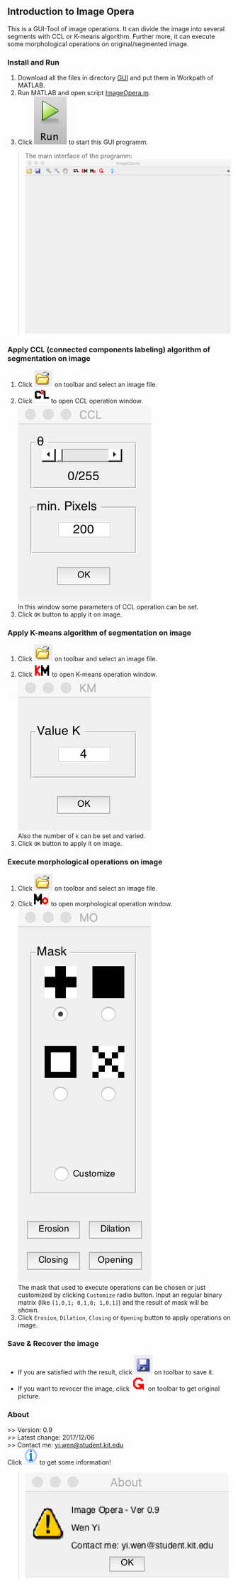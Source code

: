 ## Introduction to Image Opera
This is a GUI-Tool of image operations. It can divide the image into several segments with CCL or K-means algorithm. Further more, it can execute some morphological operations on original/segmented image.

### Install and Run
1. Download all the files in directory [GUI](https://github.com/wenyi1994/Machine-Vision/tree/master/Assignment4/GUI) and put them in Workpath of MATLAB.
2. Run MATLAB and open script [ImageOpera.m](https://github.com/wenyi1994/Machine-Vision/blob/master/Assignment4/GUI/ImageOpera.m).
3. Click ![image](https://github.com/wenyi1994/Machine-Vision/blob/master/Assignment4/GUI/pics/MATLAB_RUN.png) to start this GUI programm.
> The main interface of the programm: ![image](https://github.com/wenyi1994/Machine-Vision/blob/master/Assignment4/GUI/pics/GUI_Start.png)

### Apply CCL (connected components labeling) algorithm of segmentation on image
1. Click ![image](https://github.com/wenyi1994/Machine-Vision/blob/master/Assignment4/GUI/pics/open_button.png) on toolbar and select an image file.
2. Click ![image](https://github.com/wenyi1994/Machine-Vision/blob/master/Assignment4/GUI/pics/CCL_button.png) to open CCL operation window.  
![image](https://github.com/wenyi1994/Machine-Vision/blob/master/Assignment4/GUI/pics/CCL_window.png)  
In this window some parameters of CCL operation can be set.
3. Click `OK` button to apply it on image.

### Apply K-means algorithm of segmentation on image
1. Click ![image](https://github.com/wenyi1994/Machine-Vision/blob/master/Assignment4/GUI/pics/open_button.png) on toolbar and select an image file.
2. Click ![image](https://github.com/wenyi1994/Machine-Vision/blob/master/Assignment4/GUI/pics/KM_button.png) to open K-means operation window.  
![image](https://github.com/wenyi1994/Machine-Vision/blob/master/Assignment4/GUI/pics/KM_window.png)  
Also the number of `k` can be set and varied.
3. Click `OK` button to apply it on image.

### Execute morphological operations on image
1. Click ![image](https://github.com/wenyi1994/Machine-Vision/blob/master/Assignment4/GUI/pics/open_button.png) on toolbar and select an image file.
2. Click ![image](https://github.com/wenyi1994/Machine-Vision/blob/master/Assignment4/GUI/pics/Mo_button.png) to open morphological operation window.  
![image](https://github.com/wenyi1994/Machine-Vision/blob/master/Assignment4/GUI/pics/MO_window.png)  
The mask that used to execute operations can be chosen or just customized by clicking `Customize` radio button. Input an regular binary matrix (like `[1,0,1; 0,1,0; 1,0,1]`) and the result of mask will be shown.
3. Click `Erosion`, `Dilation`, `Closing` or `Opening` button to apply operations on image.

### Save & Recover the image
* If you are satisfied with the result, click ![image](https://github.com/wenyi1994/Machine-Vision/blob/master/Assignment4/GUI/pics/save_button.png) on toolbar to save it.
* If you want to revocer the image, click ![image](https://github.com/wenyi1994/Machine-Vision/blob/master/Assignment4/GUI/pics/refresh_button.png) on toolbar to get original picture.

### About
\>> Version: 0.9  
\>> Latest change: 2017/12/06  
\>> Contact me: yi.wen@student.kit.edu  
Click ![image](https://github.com/wenyi1994/Machine-Vision/blob/master/Assignment4/GUI/pics/about_button.png) to get some information!
> ![image](https://github.com/wenyi1994/Machine-Vision/blob/master/Assignment4/GUI/pics/About_window.png)
